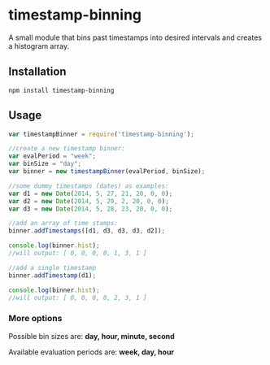 timestamp-binning
=================

A small module that bins past timestamps into desired intervals and creates a histogram array.

## Installation

`npm install timestamp-binning`

## Usage
```js
var timestampBinner = require('timestamp-binning');

//create a new timestamp binner:
var evalPeriod = "week";
var binSize = "day";
var binner = new timestampBinner(evalPeriod, binSize);

//some dummy timestamps (dates) as examples:
var d1 = new Date(2014, 5, 27, 21, 20, 0, 0);
var d2 = new Date(2014, 5, 29, 2, 20, 0, 0);
var d3 = new Date(2014, 5, 28, 23, 20, 0, 0);

//add an array of time stamps:
binner.addTimestamps([d1, d3, d3, d3, d2]);

console.log(binner.hist);
//will output: [ 0, 0, 0, 0, 1, 3, 1 ]

//add a single timestamp
binner.addTimestamp(d1);

console.log(binner.hist);
//will output: [ 0, 0, 0, 0, 2, 3, 1 ]
```

### More options

Possible bin sizes are: **day, hour, minute, second**

Available evaluation periods are: **week, day, hour**